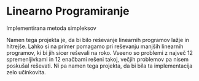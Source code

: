 # Linearno Programiranje
Implementirana metoda simpleksov

Namen tega projekta je, da bi bilo reševanje linearnih programov lažje in hitrejše.
Lahko si na primer pomagamo pri reševanju manjših linearnih programov, ki bi jih sicer reševali na roko.
Vseeno so problemi z največ 12 spremenljivkami in 12 enačbami rešeni takoj, večjih problemov pa nisem poskušal reševati.
Ni pa namen tega projekta, da bi bila ta implementacija zelo učinkovita.